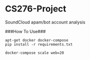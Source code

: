 # CS276-Project
SoundCloud apam/bot account analysis

###How To Use###
```
apt-get docker docker-compose
pip install -r requirements.txt

docker-compose scale web=20
```
